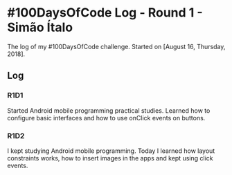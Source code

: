 # #100DaysOfCode Log - Round 1 - Simão Ítalo

The log of my #100DaysOfCode challenge. Started on [August 16, Thursday, 2018].

## Log

### R1D1
Started Android mobile programming practical studies. Learned how to configure basic interfaces and how to use onClick events on buttons.

### R1D2
I kept studying Android mobile programming. Today I learned how layout constraints works, how to insert images in the apps and kept using click events.
